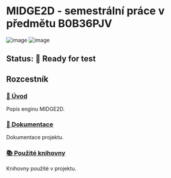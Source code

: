 # MIDGE2D - semestrální práce v předmětu B0B36PJV
![image](https://gitlab.fel.cvut.cz/B232_B0B36PJV/croftjos/-/wikis/uploads/d78bd2766e7730dd047ef18a9c8513ba/icon_large.png)
![image](https://gitlab.fel.cvut.cz/B232_B0B36PJV/croftjos/-/wikis/uploads/85a03882794f2fd7a7df420203759d6b/image.png)
## Status: :construction_worker: Ready for test

## Rozcestník
### [:pencil: Úvod](https://gitlab.fel.cvut.cz/B232_B0B36PJV/croftjos/-/wikis/%C3%9Avod)
Popis enginu MIDGE2D.

### [:file_folder: Dokumentace](https://gitlab.fel.cvut.cz/B232_B0B36PJV/croftjos/-/wikis/Dokumentace)
Dokumentace projektu.

### [:books: Použité knihovny](https://gitlab.fel.cvut.cz/B232_B0B36PJV/croftjos/-/wikis/Knihovny)
Knihovny použité v projektu.
